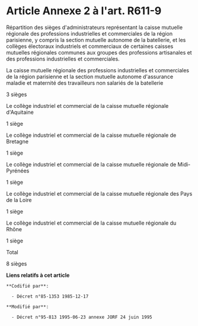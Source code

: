 # Article Annexe 2 à l'art. R611-9

Répartition des sièges d'administrateurs représentant la caisse mutuelle régionale des professions industrielles et
commerciales de la région parisienne, y compris la section mutuelle autonome de la batellerie, et les collèges électoraux
industriels et commerciaux de certaines caisses mutuelles régionales communes aux groupes des professions artisanales et des
professions industrielles et commerciales.

La caisse mutuelle régionale des professions industrielles et commerciales de la région parisienne et la section mutuelle
autonome d'assurance maladie et maternité des travailleurs non salariés de la batellerie

3 sièges 

Le collège industriel et commercial de la caisse mutuelle régionale d'Aquitaine

1 siège  

Le collège industriel et commercial de la caisse mutuelle régionale de Bretagne

1 siège  

Le collège industriel et commercial de la caisse mutuelle régionale de Midi-Pyrénées

1 siège  

Le collège industriel et commercial de la caisse mutuelle régionale des Pays de la Loire

1 siège  

Le collège industriel et commercial de la caisse mutuelle régionale du Rhône

1 siège  

Total

8 sièges

**Liens relatifs à cet article**

	**Codifié par**:

	  - Décret n°85-1353 1985-12-17

	**Modifié par**:

	  - Décret n°95-813 1995-06-23 annexe JORF 24 juin 1995
